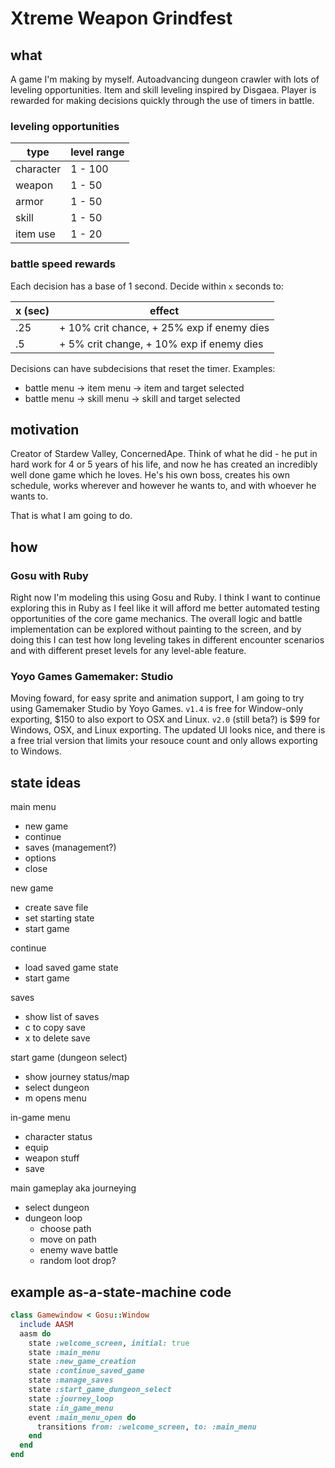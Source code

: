 # Xtreme Weapon Grindfest

## what
A game I'm making by myself. Autoadvancing dungeon crawler with lots of leveling opportunities.
Item and skill leveling inspired by Disgaea. Player is rewarded for making decisions quickly 
through the use of timers in battle. 

### leveling opportunities
type | level range
-----|------------
character | 1 - 100
weapon | 1 - 50
armor | 1 - 50
skill | 1 - 50
item use | 1 - 20

### battle speed rewards
Each decision has a base of 1 second. Decide within `x` seconds to:

x (sec) | effect
--------|-------
.25     | + 10% crit chance, + 25% exp if enemy dies
.5      | + 5% crit change, + 10% exp if enemy dies

Decisions can have subdecisions that reset the timer. Examples: 
- battle menu -> item menu -> item and target selected
- battle menu -> skill menu -> skill and target selected

## motivation
Creator of Stardew Valley, ConcernedApe. Think of what he did - he put in hard work for 4 or 5 
years of his life, and now he has created an incredibly well done game which he loves. He's his
own boss, creates his own schedule, works wherever and however he wants to, and with whoever he
wants to. 

That is what I am going to do.

## how
### Gosu with Ruby
Right now I'm modeling this using Gosu and Ruby. I think I want to continue exploring this in 
Ruby as I feel like it will afford me better automated testing opportunities of the core game
mechanics. The overall logic and battle implementation can be explored without painting to the 
screen, and by doing this I can test how long leveling takes in different encounter scenarios
and with different preset levels for any level-able feature.

### Yoyo Games Gamemaker: Studio
Moving foward, for easy sprite and animation
support, I am going to try using Gamemaker Studio by Yoyo Games. `v1.4` is free for Window-only
exporting, $150 to also export to OSX and Linux. `v2.0` (still beta?) is $99 for Windows, OSX, 
and Linux exporting. The updated UI looks nice, and there is a free trial version that limits
your resouce count and only allows exporting to Windows.

## state ideas
main menu
- new game
- continue
- saves (management?)
- options
- close

new game
- create save file
- set starting state
- start game

continue
- load saved game state
- start game

saves
- show list of saves
- c to copy save
- x to delete save

start game (dungeon select)
- show journey status/map
- select dungeon
- m opens menu

in-game menu
- character status
- equip
- weapon stuff
- save

main gameplay aka journeying
- select dungeon
- dungeon loop
  - choose path
  - move on path
  - enemy wave battle
  - random loot drop?
  
## example as-a-state-machine code
```ruby
class Gamewindow < Gosu::Window
  include AASM
  aasm do
    state :welcome_screen, initial: true
    state :main_menu
    state :new_game_creation
    state :continue_saved_game
    state :manage_saves
    state :start_game_dungeon_select
    state :journey_loop
    state :in_game_menu
    event :main_menu_open do
      transitions from: :welcome_screen, to: :main_menu
    end
  end
end
    
```

